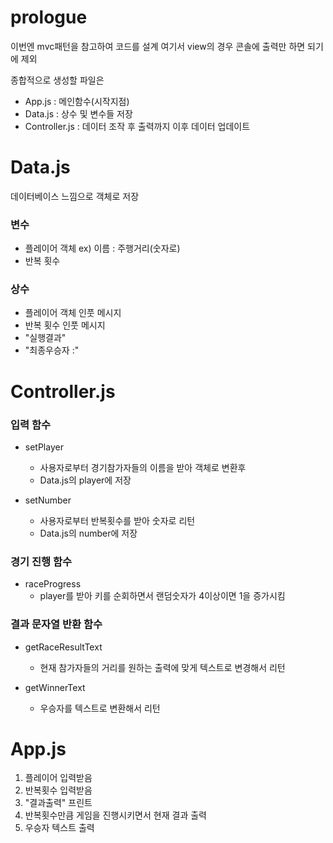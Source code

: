 # prologue

이번엔 mvc패턴을 참고하여 코드를 설계
여기서 view의 경우 콘솔에 출력만 하면 되기에 제외

종합적으로
생성할 파일은

-   App.js : 메인함수(시작지점)
-   Data.js : 상수 및 변수들 저장
-   Controller.js : 데이터 조작 후 출력까지 이후 데이터 업데이트

# Data.js

데이터베이스 느낌으로 객체로 저장

### 변수

-   플레이어 객체 ex) 이름 : 주행거리(숫자로)
-   반복 횟수

### 상수

-   플레이어 객체 인풋 메시지
-   반복 횟수 인풋 메시지
-   "실행결과"
-   "최종우승자 :"

# Controller.js

### 입력 함수

-   setPlayer

    -   사용자로부터 경기참가자들의 이름을 받아 객체로 변환후
    -   Data.js의 player에 저장

-   setNumber
    -   사용자로부터 반복횟수를 받아 숫자로 리턴
    -   Data.js의 number에 저장

### 경기 진행 함수

-   raceProgress
    -   player를 받아 키를 순회하면서 랜덤숫자가 4이상이면 1을 증가시킴

### 결과 문자열 반환 함수

-   getRaceResultText

    -   현재 참가자들의 거리를 원하는 출력에 맞게 텍스트로 변경해서 리턴

-   getWinnerText
    -   우승자를 텍스트로 변환해서 리턴

# App.js

1. 플레이어 입력받음
2. 반복횟수 입력받음
3. "결과출력" 프린트
4. 반복횟수만큼 게임을 진행시키면서 현재 결과 출력
5. 우승자 텍스트 출력
